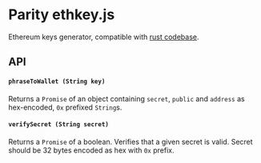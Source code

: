 # Parity ethkey.js

Ethereum keys generator, compatible with [rust codebase](https://github.com/paritytech/parity/tree/master/ethkey).

## API

#### `phraseToWallet (String key)`

Returns a `Promise` of an object containing `secret`, `public` and `address` as hex-encoded, `0x` prefixed `String`s.

#### `verifySecret (String secret)`

Returns a `Promise` of a boolean. Verifies that a given secret is valid. Secret should be 32 bytes encoded as hex with `0x` prefix.
